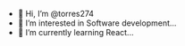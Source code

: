 - 👋 Hi, I’m @torres274
- 👀 I’m interested in Software development...
- 🌱 I’m currently learning React...

<!---
torres274/torres274 is a ✨ special ✨ repository because its `README.md` (this file) appears on your GitHub profile.
You can click the Preview link to take a look at your changes.
--->
